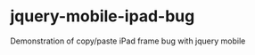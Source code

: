 jquery-mobile-ipad-bug
======================

Demonstration of copy/paste iPad frame bug with jquery mobile